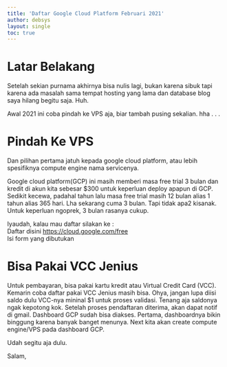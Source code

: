 ```yaml
---
title: 'Daftar Google Cloud Platform Februari 2021'
author: debsys
layout: single
toc: true
---
```


# Latar Belakang
Setelah sekian purnama akhirnya bisa nulis lagi, bukan karena sibuk tapi karena ada masalah sama tempat hosting yang lama dan database blog saya hilang begitu saja. Huh.

Awal 2021 ini coba pindah ke VPS aja, biar tambah pusing sekalian. hha . . .

# Pindah Ke VPS
Dan pilihan pertama jatuh kepada google cloud platform, atau lebih spesifiknya compute engine nama servicenya.

Google cloud platform(GCP) ini masih memberi masa free trial 3 bulan dan kredit di akun kita sebesar $300 untuk keperluan deploy apapun di GCP. Sedikit kecewa, padahal tahun lalu masa free trial masih 12 bulan alias 1 tahun alias 365 hari. Lha sekarang cuma 3 bulan.
Tapi tidak apa2 kisanak. Untuk keperluan ngoprek, 3 bulan rasanya cukup.

Iyaudah, kalau mau daftar silakan ke :</br>
Daftar disini <a rel="noreferrer noopener" href="https://cloud.google.com/free" target="_blank">https://cloud.google.com/free</a></br>
Isi form yang dibutukan

# Bisa Pakai VCC Jenius
Untuk pembayaran, bisa pakai kartu kredit atau Virtual Credit Card (VCC). Kemarin coba daftar pakai VCC Jenius masih bisa.
Ohya, jangan lupa diisi saldo dulu VCC-nya mininal $1 untuk proses validasi. Tenang aja saldonya ngak kepotong kok.
Setelah proses pendaftaran diterima, akan dapat notif di gmail. Dashboard GCP sudah bisa diakses.
Pertama, dashboardnya bikin binggung karena banyak banget menunya. 
Next kita akan create compute engine/VPS pada dashboard GCP.

Udah segitu aja dulu.

Salam,
